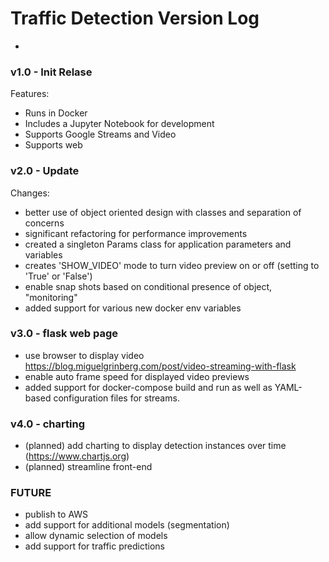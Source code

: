 # Traffic Detection Version Log
-
### v1.0 - Init Relase

Features:

* Runs in Docker
* Includes a Jupyter Notebook for development
* Supports Google Streams and Video
* Supports web

### v2.0 - Update

Changes:

* better use of object oriented design with classes and separation of concerns
* significant refactoring for performance improvements
* created a singleton Params class for application parameters and variables
* creates 'SHOW_VIDEO' mode to turn video preview on or off (setting to 'True' or 'False')
* enable snap shots based on conditional presence of object, "monitoring"
* added support for various new docker env variables 

### v3.0 - flask web page

* use browser to display video
https://blog.miguelgrinberg.com/post/video-streaming-with-flask
* enable auto frame speed for displayed video previews
* added support for docker-compose build and run as well as YAML-based configuration files for streams.

### v4.0 - charting

* (planned) add charting to display detection instances over time (https://www.chartjs.org)
* (planned) streamline front-end

### FUTURE
* publish to AWS
* add support for additional models (segmentation)
* allow dynamic selection of models
* add support for traffic predictions
